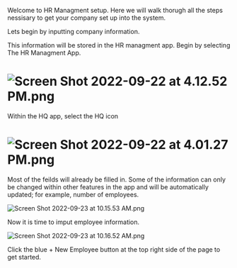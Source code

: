 Welcome to HR Managment setup. Here we will walk thorugh all the steps nessisary to get your company set up into the system. 

Lets begin by inputting company information.

This information will be stored in the HR managment app. Begin by selecting The HR Managment App.

![Screen Shot 2022-09-22 at 4.12.52 PM.png](old2.lztek.io/assets/SLwebpage/3DDD118746ED216E8842827E3BD4A24C.png) 
===================================================================================================

Within the HQ app, select the HQ icon

![Screen Shot 2022-09-22 at 4.01.27 PM.png](old2.lztek.io/assets/SLwebpage/85E38939981F8A794E9018EC49430CB2.png)
==================================================================================================

Most of the feilds will already be filled in. Some of the information can only be changed within other features in the app and will be automatically updated; for example, number of employees. 



![Screen Shot 2022-09-23 at 10.15.53 AM.png](old2.lztek.io/assets/SLwebpage/1E3AE59CAC709358FD6986C68CE53B33.png)

Now it is time to imput employee information.

![Screen Shot 2022-09-23 at 10.16.52 AM.png](old2.lztek.io/assets/SLwebpage/7D7439331D8D7315356F2B7D55EC7FA6.png)

Click the blue + New Employee button at the top right side of the page to get started.